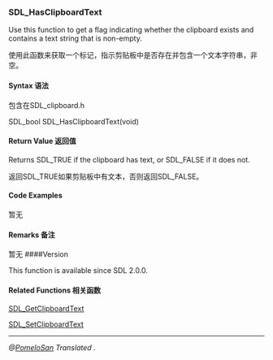 ### SDL_HasClipboardText

Use this function to get a flag indicating whether the clipboard exists and contains a text string that is non-empty.

使用此函数来获取一个标记，指示剪贴板中是否存在并包含一个文本字符串，非空。
#### Syntax **语法** 
包含在SDL_clipboard.h

SDL_bool SDL_HasClipboardText(void) 

#### Return Value **返回值** 

Returns SDL_TRUE if the clipboard has text, or SDL_FALSE if it does not.

返回SDL_TRUE如果剪贴板中有文本，否则返回SDL_FALSE。

#### Code Examples 
暂无

#### Remarks **备注**
暂无
 ####Version

This function is available since SDL 2.0.0.

#### Related Functions **相关函数** 

[SDL_GetClipboardText](http://wiki.libsdl.org/SDL_GetClipboardText)

[SDL_SetClipboardText](http://wiki.libsdl.org/SDL_SetClipboardText)


---
*@[PomeloSan](https://github.com/PomeloSan) Translated .*
